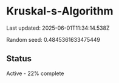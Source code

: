 # Kruskal-s-Algorithm

Last updated: 2025-06-01T11:34:14.538Z

Random seed: 0.4845361633475449

## Status

Active - 22% complete